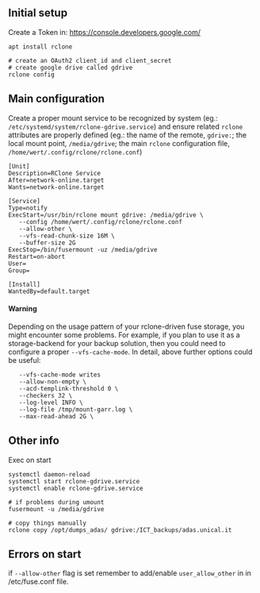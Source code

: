 ## Initial setup

Create a Token in:
https://console.developers.google.com/

````
apt install rclone

# create an OAuth2 client_id and client_secret
# create google drive called gdrive
rclone config
````
## Main configuration
Create a proper mount service to be recognized by system (eg.: `/etc/systemd/system/rclone-gdrive.service`) and ensure related `rclone` attributes are properly defined (eg.: the name of the remote, `gdrive:`; the local mount point, `/media/gdrive`; the main `rclone` configuration file, `/home/wert/.config/rclone/rclone.conf`)

````
[Unit]
Description=RClone Service
After=network-online.target
Wants=network-online.target

[Service]
Type=notify
ExecStart=/usr/bin/rclone mount gdrive: /media/gdrive \
   --config /home/wert/.config/rclone/rclone.conf 
   --allow-other \
   --vfs-read-chunk-size 16M \
   --buffer-size 2G 
ExecStop=/bin/fusermount -uz /media/gdrive
Restart=on-abort
User=
Group=

[Install]
WantedBy=default.target
````
#### Warning
Depending on the usage pattern of your rclone-driven fuse storage, you might encounter some problems. For example, if you plan to use it as a storage-backend for your backup solution, then you could need to configure a proper `--vfs-cache-mode`. In detail, above further options could be useful:

````
   --vfs-cache-mode writes
   --allow-non-empty \
   --acd-templink-threshold 0 \
   --checkers 32 \
   --log-level INFO \
   --log-file /tmp/mount-garr.log \
   --max-read-ahead 2G \
````

## Other info
Exec on start
````
systemctl daemon-reload
systemctl start rclone-gdrive.service
systemctl enable rclone-gdrive.service
````

````
# if problems during umount
fusermount -u /media/gdrive 

# copy things manually
rclone copy /opt/dumps_adas/ gdrive:/ICT_backups/adas.unical.it
````

## Errors on start
if ``--allow-other`` flag is set remember to add/enable ``user_allow_other`` in in /etc/fuse.conf file.
